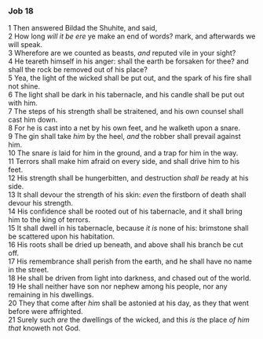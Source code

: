 ### Job 18

1 Then answered Bildad the Shuhite, and said,  
2 How long *will it be ere* ye make an end of words? mark, and afterwards we will speak.  
3 Wherefore are we counted as beasts, *and* reputed vile in your sight?  
4 He teareth himself in his anger: shall the earth be forsaken for thee? and shall the rock be removed out of his place?  
5 Yea, the light of the wicked shall be put out, and the spark of his fire shall not shine.  
6 The light shall be dark in his tabernacle, and his candle shall be put out with him.  
7 The steps of his strength shall be straitened, and his own counsel shall cast him down.  
8 For he is cast into a net by his own feet, and he walketh upon a snare.  
9 The gin shall take *him* by the heel, *and* the robber shall prevail against him.  
10 The snare *is* laid for him in the ground, and a trap for him in the way.  
11 Terrors shall make him afraid on every side, and shall drive him to his feet.  
12 His strength shall be hungerbitten, and destruction *shall be* ready at his side.  
13 It shall devour the strength of his skin: *even* the firstborn of death shall devour his strength.  
14 His confidence shall be rooted out of his tabernacle, and it shall bring him to the king of terrors.  
15 It shall dwell in his tabernacle, because *it is* none of his: brimstone shall be scattered upon his habitation.  
16 His roots shall be dried up beneath, and above shall his branch be cut off.  
17 His remembrance shall perish from the earth, and he shall have no name in the street.  
18 He shall be driven from light into darkness, and chased out of the world.  
19 He shall neither have son nor nephew among his people, nor any remaining in his dwellings.  
20 They that come after *him* shall be astonied at his day, as they that went before were affrighted.  
21 Surely such *are* the dwellings of the wicked, and this *is* the place *of him that* knoweth not God.  
